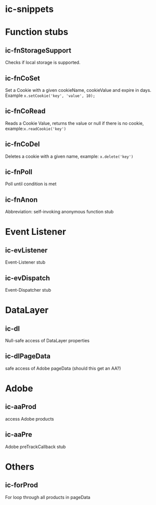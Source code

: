 # ic-snippets

# Function stubs

## ic-fnStorageSupport
Checks if local storage is supported.

## ic-fnCoSet
Set a Cookie with a given cookieName, cookieValue and expire in days. Example `x.setCookie('key', 'value', 10);`

## ic-fnCoRead
Reads a Cookie Value, returns the value or null if there is no cookie, example:`x.readCookie('key')`

## ic-fnCoDel
Deletes a cookie with a given name, example: `x.delete('key')`

## ic-fnPoll
Poll until condition is met

## ic-fnAnon
Abbreviation: self-invoking anonymous function stub

# Event Listener

## ic-evListener
Event-Listener stub

## ic-evDispatch
Event-Dispatcher stub

# DataLayer

## ic-dl
Null-safe access of DataLayer properties

## ic-dlPageData
safe access of Adobe pageData (should this get an AA?)

# Adobe

## ic-aaProd
access Adobe products

## ic-aaPre
Adobe preTrackCallback stub

# Others

## ic-forProd
For loop through all products in pageData